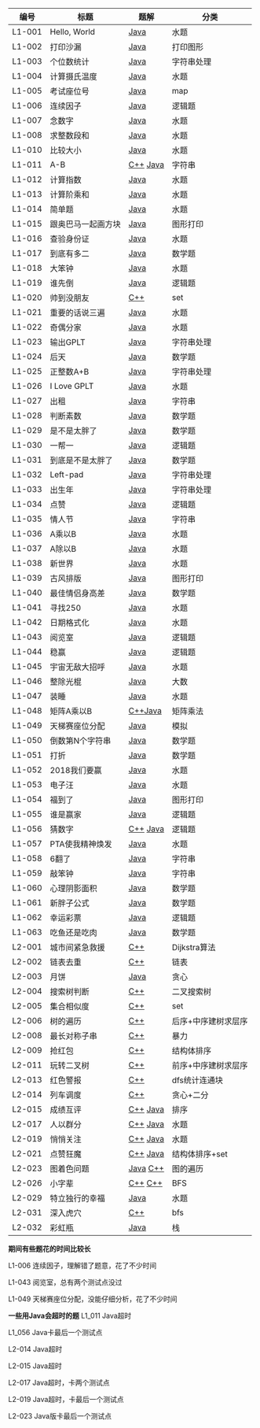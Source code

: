 | 编号 | 标题 |  题解  | 分类 |
| ---- | ---- | ------------------------- | ---- |
|L1-001| Hello, World  | [Java](https://github.com/zzzmj/cccc-gplt/blob/master/src/L1_001/Main.java) | 水题 |
|L1-002| 打印沙漏  | [Java](https://github.com/zzzmj/cccc-gplt/blob/master/src/L1_002/Main.java) | 打印图形 |
|L1-003| 个位数统计  | [Java](https://github.com/zzzmj/cccc-gplt/blob/master/src/L1_003/Main.java) | 字符串处理 |
|L1-004| 计算摄氏温度  | [Java](https://github.com/zzzmj/cccc-gplt/blob/master/src/L1_004/Main.java) | 水题 |
|L1-005| 考试座位号  | [Java](https://github.com/zzzmj/cccc-gplt/blob/master/src/L1_005/Main.java) | map |
|L1-006| 连续因子  | [Java](https://github.com/zzzmj/cccc-gplt/blob/master/src/L1_006/Main.java) | 逻辑题 |
|L1-007| 念数字  | [Java](https://github.com/zzzmj/cccc-gplt/blob/master/src/L1_007/Main.java) | 水题 |
|L1-008| 求整数段和  | [Java](https://github.com/zzzmj/cccc-gplt/blob/master/src/L1_008/Main.java) | 水题 |
|L1-010| 比较大小  | [Java](https://github.com/zzzmj/cccc-gplt/blob/master/src/L1_010/Main.java) | 水题 |
|L1-011| A-B  | [C++](https://github.com/zzzmj/cccc-gplt/blob/master/src/L1_011/Main.cpp) [Java](https://github.com/zzzmj/cccc-gplt/blob/master/src/L1_011/Main.cpp) | 字符串 |
|L1-012| 计算指数  | [Java](https://github.com/zzzmj/cccc-gplt/blob/master/src/L1_012/Main.java) | 水题 |
|L1-013| 计算阶乘和  | [Java](https://github.com/zzzmj/cccc-gplt/blob/master/src/L1_013/Main.java) | 水题 |
|L1-014| 简单题  | [Java](https://github.com/zzzmj/cccc-gplt/blob/master/src/L1_014/Main.java) | 水题  |
|L1-015| 跟奥巴马一起画方块  | [Java](https://github.com/zzzmj/cccc-gplt/blob/master/src/L1_015/Main.java) | 图形打印  |
|L1-016| 查验身份证  | [Java](https://github.com/zzzmj/cccc-gplt/blob/master/src/L1_016/Main.java) | 水题  |
|L1-017| 到底有多二  | [Java](https://github.com/zzzmj/cccc-gplt/blob/master/src/L1_017/Main.java) | 数学题  |
|L1-018| 大笨钟  | [Java](https://github.com/zzzmj/cccc-gplt/blob/master/src/L1_018/Main.java) | 水题  |
|L1-019| 谁先倒  | [Java](https://github.com/zzzmj/cccc-gplt/blob/master/src/L1_019/Main.java) | 逻辑题  |
|L1-020| 帅到没朋友  | [C++](https://github.com/zzzmj/cccc-gplt/blob/master/src/L1_020/Main.cpp) | set  |
|L1-021| 重要的话说三遍  | [Java](https://github.com/zzzmj/cccc-gplt/blob/master/src/L1_021/Main.java) | 水题  |
|L1-022| 奇偶分家  | [Java](https://github.com/zzzmj/cccc-gplt/blob/master/src/L1_022/Main.java) | 水题  |
|L1-023| 输出GPLT  | [Java](https://github.com/zzzmj/cccc-gplt/blob/master/src/L1_023/Main.java) | 字符串处理  |
|L1-024| 后天  | [Java](https://github.com/zzzmj/cccc-gplt/blob/master/src/L1_024/Main.java) | 数学题  |
|L1-025| 正整数A+B  | [Java](https://github.com/zzzmj/cccc-gplt/blob/master/src/L1_025/Main.java) | 字符串处理  |
|L1-026| I Love GPLT  | [Java](https://github.com/zzzmj/cccc-gplt/blob/master/src/L1_026/Main.java) | 水题  |
|L1-027| 出租  | [Java](https://github.com/zzzmj/cccc-gplt/blob/master/src/L1_027/Main.java) | 字符串  |
|L1-028| 判断素数  | [Java](https://github.com/zzzmj/cccc-gplt/blob/master/src/L1_028/Main.java) | 数学题  |
|L1-029| 是不是太胖了  | [Java](https://github.com/zzzmj/cccc-gplt/blob/master/src/L1_029/Main.java) | 数学题  |
|L1-030| 一帮一  | [Java](https://github.com/zzzmj/cccc-gplt/blob/master/src/L1_030/Main.java) | 逻辑题  |
|L1-031| 到底是不是太胖了  | [Java](https://github.com/zzzmj/cccc-gplt/blob/master/src/L1_031/Main.java) | 数学题  |
|L1-032| Left-pad  | [Java](https://github.com/zzzmj/cccc-gplt/blob/master/src/L1_032/Main.java) | 字符串处理  |
|L1-033| 出生年  | [Java](https://github.com/zzzmj/cccc-gplt/blob/master/src/L1_033/Main.java) | 字符串处理  |
|L1-034| 点赞  | [Java](https://github.com/zzzmj/cccc-gplt/blob/master/src/L1_034/Main.java) | 逻辑题  |
|L1-035| 情人节  | [Java](https://github.com/zzzmj/cccc-gplt/blob/master/src/L1_035/Main.java) | 字符串  |
|L1-036| A乘以B  | [Java](https://github.com/zzzmj/cccc-gplt/blob/master/src/L1_036/Main.java) | 水题  |
|L1-037| A除以B  | [Java](https://github.com/zzzmj/cccc-gplt/blob/master/src/L1_037/Main.java) | 水题  |
|L1-038| 新世界  | [Java](https://github.com/zzzmj/cccc-gplt/blob/master/src/L1_038/Main.java) | 水题  |
|L1-039| 古风排版  | [Java](https://github.com/zzzmj/cccc-gplt/blob/master/src/L1_039/Main.java) | 图形打印  |
|L1-040| 最佳情侣身高差  | [Java](https://github.com/zzzmj/cccc-gplt/blob/master/src/L1_040/Main.java) | 数学题  |
|L1-041| 寻找250  | [Java](https://github.com/zzzmj/cccc-gplt/blob/master/src/L1_041/Main.java) | 水题  |
|L1-042| 日期格式化  | [Java](https://github.com/zzzmj/cccc-gplt/blob/master/src/L1_042/Main.java) | 水题  |
|L1-043| 阅览室  | [Java](https://github.com/zzzmj/cccc-gplt/blob/master/src/L1_043/Main.java) | 逻辑题  |
|L1-044| 稳赢  | [Java](https://github.com/zzzmj/cccc-gplt/blob/master/src/L1_044/Main.java) | 逻辑题  |
|L1-045| 宇宙无敌大招呼  | [Java](https://github.com/zzzmj/cccc-gplt/blob/master/src/L1_045/Main.java) | 水题  |
|L1-046| 整除光棍  | [Java](https://github.com/zzzmj/cccc-gplt/blob/master/src/L1_046/Main.java) | 大数  |
|L1-047| 装睡   | [Java](https://github.com/zzzmj/cccc-gplt/blob/master/src/L1_047/Main.java) | 水题  |
|L1-048| 矩阵A乘以B  | [C++](https://github.com/zzzmj/cccc-gplt/blob/master/src/L1_048/Main.cpp)[Java](https://github.com/zzzmj/cccc-gplt/blob/master/src/L1_048/Main.java) | 矩阵乘法  |
|L1-049| 天梯赛座位分配  | [Java](https://github.com/zzzmj/cccc-gplt/blob/master/src/L1_049/Main.java) | 模拟  |
|L1-050| 倒数第N个字符串  | [Java](https://github.com/zzzmj/cccc-gplt/blob/master/src/L1_050/Main.java) | 数学题 |
|L1-051| 打折  | [Java](https://github.com/zzzmj/cccc-gplt/blob/master/src/L1_051/Main.java) | 数学题 |
|L1-052| 2018我们要赢  | [Java](https://github.com/zzzmj/cccc-gplt/blob/master/src/L1_052/Main.java) | 水题 |
|L1-053| 电子汪  | [Java](https://github.com/zzzmj/cccc-gplt/blob/master/src/L1_053/Main.java) | 水题 |
|L1-054| 福到了  | [Java](https://github.com/zzzmj/cccc-gplt/blob/master/src/L1_054/Main.java) | 图形打印 |
|L1-055| 谁是赢家  | [Java](https://github.com/zzzmj/cccc-gplt/blob/master/src/L1_055/Main.java) | 逻辑题 |
|L1-056| 猜数字  |[C++](https://github.com/zzzmj/cccc-gplt/blob/master/src/L1_056/Main.cpp) [Java](https://github.com/zzzmj/cccc-gplt/blob/master/src/L1_056/Main.java) | 逻辑题 |
|L1-057| PTA使我精神焕发  |[Java](https://github.com/zzzmj/cccc-gplt/blob/master/src/L1_057/Main.java) | 水题 |
|L1-058| 6翻了   |[Java](https://github.com/zzzmj/cccc-gplt/blob/master/src/L1_058/Main.java) | 字符串 |
|L1-059| 敲笨钟   |[Java](https://github.com/zzzmj/cccc-gplt/blob/master/src/L1_059/Main.java) | 字符串 |
|L1-060| 心理阴影面积   |[Java](https://github.com/zzzmj/cccc-gplt/blob/master/src/L1_060/Main.java) | 数学题 |
|L1-061| 新胖子公式   |[Java](https://github.com/zzzmj/cccc-gplt/blob/master/src/L1_061/Main.java) | 数学题 |
|L1-062| 幸运彩票   |[Java](https://github.com/zzzmj/cccc-gplt/blob/master/src/L1_062/Main.java) | 逻辑题 |
|L1-063| 吃鱼还是吃肉   |[Java](https://github.com/zzzmj/cccc-gplt/blob/master/src/L1_063/Main.java) | 数学题 |
|L2-001| 城市间紧急救援  | [C++](https://github.com/zzzmj/cccc-gplt/blob/master/src/L2_001/Main.cpp) | Dijkstra算法 |
|L2-002| 链表去重  | [C++](https://github.com/zzzmj/cccc-gplt/blob/master/src/L2_002/Main.cpp) | 链表 |
|L2-003| 月饼  | [Java](https://github.com/zzzmj/cccc-gplt/blob/master/src/L2_003/Main.java) | 贪心 |
|L2-004| 搜索树判断  | [C++](https://github.com/zzzmj/cccc-gplt/blob/master/src/L2_004/Main.cpp) | 二叉搜索树 |
|L2-005| 集合相似度  | [C++](https://github.com/zzzmj/cccc-gplt/blob/master/src/L2_005/Main.cpp) | set |
|L2-006| 树的遍历  | [C++](https://github.com/zzzmj/cccc-gplt/blob/master/src/L2_006/Main.cpp) | 后序+中序建树求层序 |
|L2-008| 最长对称子串  | [C++](https://github.com/zzzmj/cccc-gplt/blob/master/src/L2_008/Main.cpp) | 暴力 |
|L2-009| 抢红包  | [C++](https://github.com/zzzmj/cccc-gplt/blob/master/src/L2_009/Main.cpp) | 结构体排序 |
|L2-011| 玩转二叉树  | [C++](https://github.com/zzzmj/cccc-gplt/blob/master/src/L2_011/Main.cpp) | 前序+中序建树求层序 |
|L2-013| 红色警报  | [C++](https://github.com/zzzmj/cccc-gplt/blob/master/src/L2_013/Main.cpp) | dfs统计连通块 |
|L2-014| 列车调度  | [C++](https://github.com/zzzmj/cccc-gplt/blob/master/src/L2_014/Main.cpp) | 贪心+二分 |
|L2-015| 成绩互评  | [C++](https://github.com/zzzmj/cccc-gplt/blob/master/src/L2_015/Main.cpp) [Java](https://github.com/zzzmj/cccc-gplt/blob/master/src/L2_015/Main.cpp) | 排序 |
|L2-017| 人以群分  | [C++](https://github.com/zzzmj/cccc-gplt/blob/master/src/L2_017/Main.cpp) [Java](https://github.com/zzzmj/cccc-gplt/blob/master/src/L2_017/Main.cpp) | 水题 |
|L2-019| 悄悄关注  | [C++](https://github.com/zzzmj/cccc-gplt/blob/master/src/L2_019/Main.cpp) [Java](https://github.com/zzzmj/cccc-gplt/blob/master/src/L2_019/Main.cpp) | 水题 |
|L2-021| 点赞狂魔  | [C++](https://github.com/zzzmj/cccc-gplt/blob/master/src/L2_019/Main.cpp) [Java](https://github.com/zzzmj/cccc-gplt/blob/master/src/L2_021/Main.cpp) | 结构体排序+set |
|L2-023| 图着色问题  |[Java](https://github.com/zzzmj/cccc-gplt/blob/master/src/L2_023/Main.java) [C++](https://github.com/zzzmj/cccc-gplt/blob/master/src/L2_023/Main.java) | 图的遍历 |
|L2-026| 小字辈  |[C++](https://github.com/zzzmj/cccc-gplt/blob/master/src/L2_023/Main.java) [C++](https://github.com/zzzmj/cccc-gplt/blob/master/src/L2_026/Main.cpp) | BFS |
|L2-029| 特立独行的幸福  |[Java](https://github.com/zzzmj/cccc-gplt/blob/master/src/L2_029/Main.java)| 水题 |
|L2-031| 深入虎穴  |[C++](https://github.com/zzzmj/cccc-gplt/blob/master/src/L2_032/Main.cpp)| bfs |
|L2-032| 彩虹瓶  |[Java](https://github.com/zzzmj/cccc-gplt/blob/master/src/L2_032/Main.java)| 栈 |


**期间有些题花的时间比较长**

L1-006 连续因子，理解错了题意，花了不少时间

L1-043 阅览室，总有两个测试点没过

L1-049 天梯赛座位分配，没能仔细分析，花了不少时间

**一些用Java会超时的题**
L1_011 Java超时

L1_056 Java卡最后一个测试点

L2-014 Java超时

L2-015 Java超时

L2-017 Java超时，卡两个测试点

L2-019 Java超时，卡最后一个测试点

L2-023 Java版卡最后一个测试点